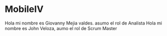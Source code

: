 # MobileIV
Hola mi nombre es Giovanny Mejia valdes. asumo el rol de Analista
Hola mi nombre es John Veloza, aumo el rol de Scrum Master
